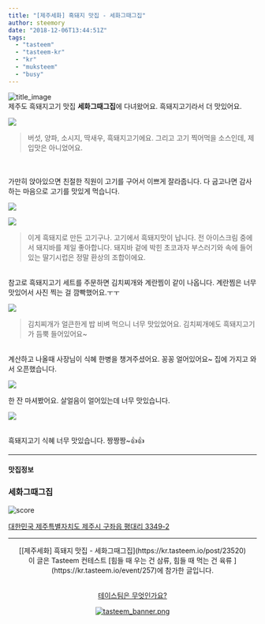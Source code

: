 ```yaml
---
title: "[제주세화] 흑돼지 맛집 - 세화그때그집"
author: steemory
date: "2018-12-06T13:44:51Z"
tags:
  - "tasteem"
  - "tasteem-kr"
  - "kr"
  - "muksteem"
  - "busy"
---
```

![title_image](https://static.tasteem.io/uploads/3843/post/23520/content_9511fac9-9df6-410a-9e19-e8073cc04c03.jpeg)
<br/>
제주도 흑돼지고기 맛집 **세화그때그집**에 다녀왔어요. 흑돼지고기라서 더 맛있어요.

![](https://static.tasteem.io/uploads/image/image/114328/5fa0a3a4-b59a-4ae0-885c-14e76f2b9884.jpeg)

> 버섯, 양파, 소시지, 딱새우, 흑돼지고기에요. 그리고 고기 찍어먹을 소스인데, 제 입맛은 아니었어요.

<br>
<br>
가만히 앉아있으면 친절한 직원이 고기를 구어서 이쁘게 잘라줍니다. 다 굽고나면 감사하는 마음으로 고기를 맛있게 먹습니다.

![](https://static.tasteem.io/uploads/image/image/114331/8cae3cc4-43b9-45ae-b34b-289caa99e142.jpeg)

![](https://static.tasteem.io/uploads/image/image/114329/8cae3cc4-43b9-45ae-b34b-289caa99e142.jpeg)
> 이게 흑돼지로 만든 고기구나. 고기에서 흑돼지맛이 납니다. 전 아이스크림 중에서 돼지바를 제일 좋아합니다. 돼지바 겉에 박힌 초코과자 부스러기와 속에 들어있는 딸기시럽은 정말 환상의 조합이에요.

<br>참고로 흑돼지고기 세트를 주문하면 김치찌개와 계란찜이 같이 나옵니다. 계란찜은 너무 맛있어서 사진 찍는 걸 깜빡했어요.ㅜㅜ 

![](https://static.tasteem.io/uploads/image/image/114332/8cae3cc4-43b9-45ae-b34b-289caa99e142.jpeg)
> 김치찌개가 얼큰한게 밥 비벼 먹으니 너무 맛있었어요. 김치찌개에도 흑돼지고기가 듬뿍 들어있어요~

<br>
계산하고 나올때 사장님이 식혜 한병을 챙겨주셨어요. 꽁꽁 얼어있어요~ 집에 가지고 와서 오픈했습니다.

![](https://static.tasteem.io/uploads/image/image/114333/8cae3cc4-43b9-45ae-b34b-289caa99e142.jpeg)

한 잔 마셔봤어요. 살얼음이 얼어있는데 너무 맛있습니다. 

![](https://static.tasteem.io/uploads/image/image/114334/8cae3cc4-43b9-45ae-b34b-289caa99e142.jpeg)

<br>흑돼지고기 식혜 너무 맛있습니다. 짱짱짱~👍👍

---------------------
#### 맛집정보
### 세화그때그집
![score](https://static.tasteem.io/images/steem/1Crowns.png)

[대한민국 제주특별자치도 제주시 구좌읍 평대리 3349-2](https://kr.tasteem.io/post/23520#map)

-----------------------------------------
<center>[[제주세화] 흑돼지 맛집 - 세화그때그집](https://kr.tasteem.io/post/23520)
<br/>이 글은 Tasteem 컨테스트
 [힘들 때 우는 건 삼류, 힘들 때 먹는 건 육류 ](https://kr.tasteem.io/event/257)에 참가한 글입니다.

<br/>[테이스팀은 무엇인가요?](https://kr.tasteem.io/about)

[![tasteem_banner.png](https://static.tasteem.io/images/tasteem_banner_v3.png)](https://kr.tasteem.io)</center>